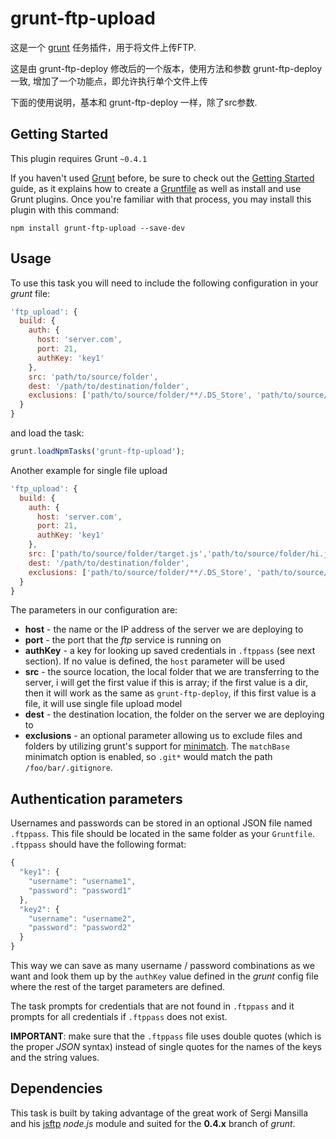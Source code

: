 # grunt-ftp-upload

这是一个 [grunt](https://github.com/gruntjs/grunt) 任务插件，用于将文件上传FTP.

这是由 grunt-ftp-deploy 修改后的一个版本，使用方法和参数 grunt-ftp-deploy 一致, 增加了一个功能点，即允许执行单个文件上传

下面的使用说明，基本和 grunt-ftp-deploy 一样，除了src参数.

## Getting Started
This plugin requires Grunt `~0.4.1`

If you haven't used [Grunt](http://gruntjs.com/) before, be sure to check out the [Getting Started](http://gruntjs.com/getting-started) guide, as it explains how to create a [Gruntfile](http://gruntjs.com/sample-gruntfile) as well as install and use Grunt plugins. Once you're familiar with that process, you may install this plugin with this command:

```shell
npm install grunt-ftp-upload --save-dev
```

## Usage

To use this task you will need to include the following configuration in your _grunt_ file:

```javascript
'ftp_upload': {
  build: {
    auth: {
      host: 'server.com',
      port: 21,
      authKey: 'key1'
    },
    src: 'path/to/source/folder',
    dest: '/path/to/destination/folder',
    exclusions: ['path/to/source/folder/**/.DS_Store', 'path/to/source/folder/**/Thumbs.db', 'dist/tmp']
  }
}
```

and load the task:

```javascript
grunt.loadNpmTasks('grunt-ftp-upload');
```

Another example for single file upload

```javascript
'ftp_upload': {
  build: {
    auth: {
      host: 'server.com',
      port: 21,
      authKey: 'key1'
    },
    src: ['path/to/source/folder/target.js','path/to/source/folder/hi.js'],
    dest: '/path/to/destination/folder',
    exclusions: ['path/to/source/folder/**/.DS_Store', 'path/to/source/folder/**/Thumbs.db', 'dist/tmp']
  }
}
```

The parameters in our configuration are:

- **host** - the name or the IP address of the server we are deploying to
- **port** - the port that the _ftp_ service is running on
- **authKey** - a key for looking up saved credentials in `.ftppass` (see next section). If no value is defined, the `host` parameter will be used
- **src** - the source location, the local folder that we are transferring to the server, i will get the first value if this is array; if the first value is a dir, then it will work as the same as `grunt-ftp-deploy`, if this first value is a file, it will use single file upload model
- **dest** - the destination location, the folder on the server we are deploying to
- **exclusions** - an optional parameter allowing us to exclude files and folders by utilizing grunt's support for [minimatch](https://github.com/isaacs/minimatch). The `matchBase` minimatch option is enabled, so `.git*` would match the path `/foo/bar/.gitignore`.


## Authentication parameters

Usernames and passwords can be stored in an optional JSON file named `.ftppass`. This file should be located in the same folder as your `Gruntfile`. `.ftppass` should have the following format:

```javascript
{
  "key1": {
    "username": "username1",
    "password": "password1"
  },
  "key2": {
    "username": "username2",
    "password": "password2"
  }
}
```

This way we can save as many username / password combinations as we want and look them up by the `authKey` value defined in the _grunt_ config file where the rest of the target parameters are defined.

The task prompts for credentials that are not found in `.ftppass` and it prompts for all credentials if `.ftppass` does not exist.

**IMPORTANT**: make sure that the `.ftppass` file uses double quotes (which is the proper _JSON_ syntax) instead of single quotes for the names of the keys and the string values.

## Dependencies

This task is built by taking advantage of the great work of Sergi Mansilla and his [jsftp](https://github.com/sergi/jsftp) _node.js_ module and suited for the **0.4.x** branch of _grunt_.


